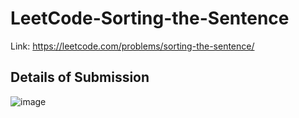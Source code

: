 # LeetCode-Sorting-the-Sentence
Link: https://leetcode.com/problems/sorting-the-sentence/
## Details of Submission
![image](https://user-images.githubusercontent.com/51401355/226950845-db51a838-b8d9-4b68-8006-72a0ed6fea82.png)
